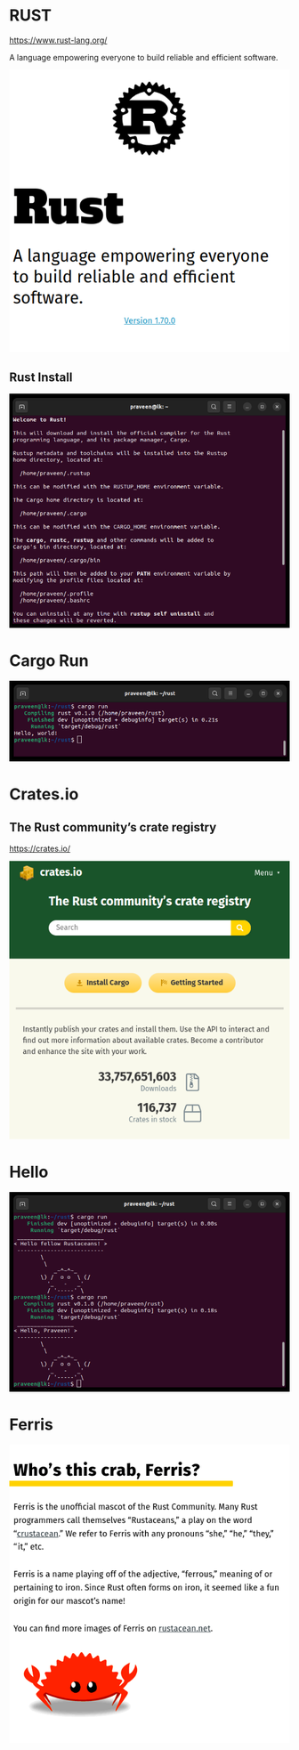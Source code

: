 # RUST

https://www.rust-lang.org/

A language empowering everyone to build reliable and efficient software.

![](rust.png)

## Rust Install

![](rust-install.png)

# Cargo Run

![](cargo-run.png)

# Crates.io

## The Rust community’s crate registry

https://crates.io/

![](crates.png)

# Hello

![](hello-praveen.png)

# Ferris

![](ferris.png)